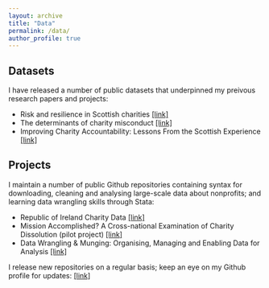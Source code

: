 ```yaml
---
layout: archive
title: "Data"
permalink: /data/
author_profile: true
---
```


## Datasets
I have released a number of public datasets that underpinned my preivous research papers and projects:
* Risk and resilience in Scottish charities [[link]](http://reshare.ukdataservice.ac.uk/852876/)
* The determinants of charity misconduct [[link]](http://hdl.handle.net/11667/94)
* Improving Charity Accountability: Lessons From the Scottish Experience [[link]](http://hdl.handle.net/11667/93)

## Projects
I maintain a number of public Github repositories containing syntax for downloading, cleaning and analysing large-scale data about nonprofits; and learning data wrangling skills through Stata:
* Republic of Ireland Charity Data [[link]](https://github.com/DiarmuidM/repire_charity_data)
* Mission Accomplished? A Cross-national Examination of Charity Dissolution (pilot project) [[link]](https://github.com/DiarmuidM/paper-istr-2018)
* Data Wrangling & Munging: Organising, Managing and Enabling Data for Analysis [[link]](https://github.com/DiarmuidM/aqmen_data_science_dw)

I release new repositories on a regular basis; keep an eye on my Github profile for updates: [[link]](https://github.com/DiarmuidM)
